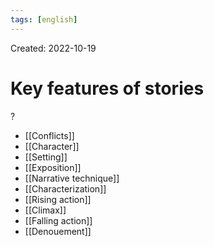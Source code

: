 ```yaml
---
tags: [english] 
---
```

Created: 2022-10-19

# Key features of stories
?
- [[Conflicts]]
- [[Character]]
- [[Setting]]
- [[Exposition]]
- [[Narrative technique]]
- [[Characterization]]
- [[Rising action]]
- [[Climax]]
- [[Falling action]]
- [[Denouement]]
<!--SR:!2023-07-30,175,250-->